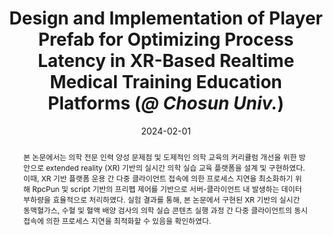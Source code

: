 ---
title: "Design and Implementation of Player Prefab for Optimizing Process Latency in XR-Based Realtime Medical Training Education Platforms (*@ Chosun Univ.*)"
collection: publications
permalink: /publication/2023-dc15
date: 2024-02-01
venue: '제36회 영상처리 및 이해에 관한 워크샵'
# just display our icon symbols
# paperurl: '/files/pdf/research/WS4_XR 기반 실시간 의학 실습 교육 플랫폼에서의 프로세스 지연 최적화를 위한 플레이어 프리펩 설계 및 구현.pdf'
# slidesurl: 'http://academicpages.github.io/files/slides1.pdf'
pubtype: 'domestic_conference'
# link: ' '
# code: https://github.com/FIVEYOUNGWOO/Medical-ICT-Convergence-Healthcare-Based-Application
# github: https://github.com/FIVEYOUNGWOO/Medical-ICT-Convergence-Healthcare-Based-Application
citation: '윤경호, <strong>오영우</strong>, 문성용, 최우열. &quot;XR 기반 실시간 의학 실습 교육 플랫폼에서의 프로세스 지연 최적화를 위한 플레이어 프리펩 설계 및 구현.&quot; <i>제36회 영상처리 및 이해에 관한 워크샵</i>, 제주, 대한민국, 2024.01.31 - 02.02. (<u>Status: Presented on 2024.02.01.</u>)'
excerpt_separator: ""
abstract: "본 논문에서는 의학 전문 인력 양성 문제점 및 도제적인 의학 교육의 커리큘럼 개선을 위한 방안으로 extended reality (XR) 기반의 실시간 의학 실습 교육 플랫폼을 설계 및 구현하였다. 이때, XR 기반 플랫폼 운용 간 다중 클라이언트 접속에 의한 프로세스 지연을 최소화하기 위해 RpcPun 및 script 기반의 프리펩 제어를 기반으로 서버-클라이언트 내 발생하는 데이터 부하량을 효율적으로 처리하였다. 실험 결과를 통해, 본 논문에서 구현된 XR 기반의 실시간 동맥혈가스, 수혈 및 혈액 배양 검사의 의학 실습 콘텐츠 실행 과정 간 다중 클라이언트의 동시 접속에 의한 프로세스 지연을 최적화할 수 있음을 확인하였다."
---